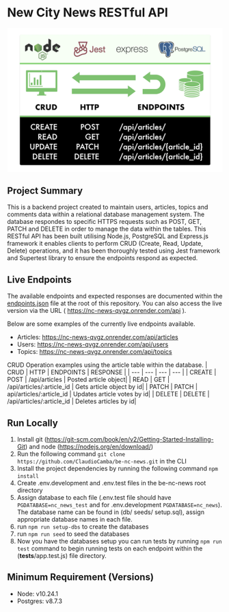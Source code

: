 # New City News RESTful API
![New City News API Banner](https://github.com/ClaudioCamba/portfolio-website/blob/main/assets/projects/be-nc-news/nc-news-slide-1.png)

## Project Summary

This is a backend project created to maintain users, articles, topics and comments data within a relational database management system.
The database respondes to specific HTTPS requests such as POST, GET, PATCH and DELETE in order to manage the data within the tables.
This RESTful API has been built utilising Node.js, PostgreSQL and Express.js framework it enables clients to perform CRUD (Create, Read, Update, Delete) operations,
and it has been thoroughly tested using Jest framework and Supertest library to ensure the endpoints respond as expected.

## Live Endpoints

The available endpoints and expected responses are documented within the [endpoints.json](https://github.com/ClaudioCamba/be-nc-news/blob/main/endpoints.json) file at the root of this repository. 
You can also access the live version via the URL ( https://nc-news-qvgz.onrender.com/api ).

Below are some examples of the currently live endpoints available.
- Articles: https://nc-news-qvgz.onrender.com/api/articles
- Users: https://nc-news-qvgz.onrender.com/api/users
- Topics: https://nc-news-qvgz.onrender.com/api/topics

CRUD Operation examples using the article table within the database.
| CRUD | HTTP | ENDPOINTS | RESPONSE |
| --- | --- | --- | --- |
| CREATE | POST | /api/articles | Posted article object|
| READ | GET | /api/articles/:article_id | Gets article object by id|
| PATCH | PATCH | api/articles/:article_id | Updates article votes by id|
| DELETE | DELETE | /api/articles/:article_id | Deletes articles by id|

## Run Locally

1. Install git (https://git-scm.com/book/en/v2/Getting-Started-Installing-Git) and node (https://nodejs.org/en/download/)
2. Run the following command `git clone https://github.com/ClaudioCamba/be-nc-news.git` in the CLI
3. Install the project dependencies by running the following command `npm install`
4. Create .env.development and .env.test files in the be-nc-news root directory
5. Assign database to each file (.env.test file should have `PGDATABASE=nc_news_test` and for .env.development `PGDATABASE=nc_news`). The database name can be found in (db/ seeds/ setup.sql), assign appropriate database names in each file. 
6. run `npm run setup-dbs` to create the databases
7. run `npm run seed` to seed the databases
8. Now you have the databases setup you can run tests by running `npm run test` command to begin running tests on each endpoint within the (__tests__/app.test.js) file directory.

## Minimum Requirement (Versions)
- Node: v10.24.1
- Postgres: v8.7.3
